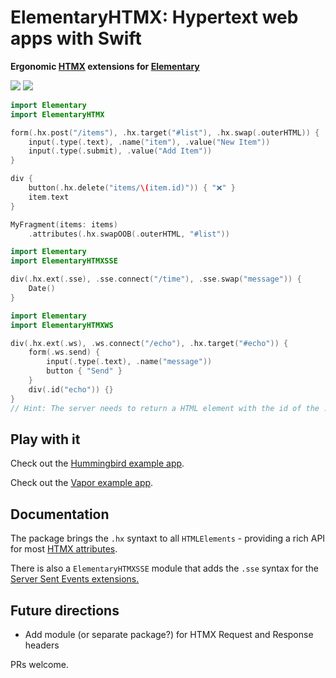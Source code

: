 # ElementaryHTMX: Hypertext web apps with Swift

**Ergonomic [HTMX](https://htmx.org/) extensions for [Elementary](https://github.com/sliemeobn/elementary)**

[![](https://img.shields.io/endpoint?url=https%3A%2F%2Fswiftpackageindex.com%2Fapi%2Fpackages%2Fsliemeobn%2Felementary-htmx%2Fbadge%3Ftype%3Dswift-versions)](https://swiftpackageindex.com/sliemeobn/elementary-htmx) [![](https://img.shields.io/endpoint?url=https%3A%2F%2Fswiftpackageindex.com%2Fapi%2Fpackages%2Fsliemeobn%2Felementary-htmx%2Fbadge%3Ftype%3Dplatforms)](https://swiftpackageindex.com/sliemeobn/elementary-htmx)

```swift
import Elementary
import ElementaryHTMX

form(.hx.post("/items"), .hx.target("#list"), .hx.swap(.outerHTML)) {
    input(.type(.text), .name("item"), .value("New Item"))
    input(.type(.submit), .value("Add Item"))
}

div {
    button(.hx.delete("items/\(item.id)")) { "❌" }
    item.text
}

MyFragment(items: items)
    .attributes(.hx.swapOOB(.outerHTML, "#list"))
```
```swift
import Elementary
import ElementaryHTMXSSE

div(.hx.ext(.sse), .sse.connect("/time"), .sse.swap("message")) {
    Date()
}
```
```swift
import Elementary
import ElementaryHTMXWS

div(.hx.ext(.ws), .ws.connect("/echo"), .hx.target("#echo")) {
    form(.ws.send) {
        input(.type(.text), .name("message"))
        button { "Send" }
    }
    div(.id("echo")) {}
}
// Hint: The server needs to return a HTML element with the id of the .hx.target
```

## Play with it

Check out the [Hummingbird example app](https://github.com/sliemeobn/elementary-htmx/tree/main/Examples/HummingbirdDemo).

Check out the [Vapor example app](https://github.com/sliemeobn/elementary-htmx/tree/main/Examples/VaporDemo).

## Documentation

The package brings the `.hx` syntaxt to all `HTMLElements` - providing a rich API for most [HTMX attributes](https://htmx.org/docs/).

There is also a `ElementaryHTMXSSE` module that adds the `.sse` syntax for the [Server Sent Events extensions.](https://github.com/bigskysoftware/htmx-extensions/blob/main/src/sse/README.md)

## Future directions

- Add module (or separate package?) for HTMX Request and Response headers

PRs welcome.
